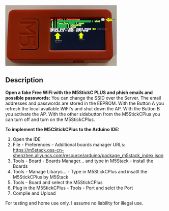 <img src="https://github.com/Schury1998/WiFiScam-CaptivePortal-M5StickCPlus/blob/main/M5.png" alt="M5StickC" width="350">

## Description

**Open a fake Free WiFi with the M5StickC PLUS and phish emails and possible passwords:** 
You can change the SSID over the Server. 
The email addresses and passwords are stored in the EEPROM.
With the Button A you refresh the local available WiFi's and shut down the AP.
With the Button B you activate the AP.
With the other sidebutton from the M5StickCPlus you can turn off and turn on the M5StickCPlus.

**To implement the M5CStickCPlus to the Arduino IDE:**
1. Open the IDE
2. File - Preferences - Additional boards manager URLs: https://m5stack.oss-cn-shenzhen.aliyuncs.com/resource/arduino/package_m5stack_index.json
3. Tools - Board - Boards Manager... and type in M5Stack - install the Boards
4. Tools - Manage Libarys... - Type in M5StickCPlus and insatll the M5StickCPlus by M5Stack
5. Tools - Board and select the M5StickCPlus
6. Plug in the M5StickCPlus - Tools - Port and selct the Port
7. Complie and Upload

For testing and home use only. I assume no liability for illegal use.
